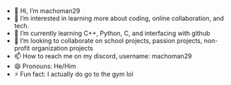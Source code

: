 - 👋 Hi, I’m machoman29
- 👀 I’m interested in learning more about coding, online collaboration, and tech.
- 🌱 I’m currently learning C++, Python, C, and interfacing with github
- 💞️ I’m looking to collaborate on school projects, passion projects, non-profit organization projects
- 📫 How to reach me on my discord, username: machoman29
- 😄 Pronouns: He/Him
- ⚡ Fun fact: I actually do go to the gym lol

<!---
machoman29/machoman29 is a ✨ special ✨ repository because its `README.md` (this file) appears on your GitHub profile.
You can click the Preview link to take a look at your changes.
--->
